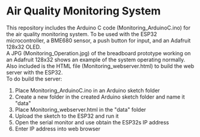 # Air Quality Monitoring System
This repository includes the Arduino C code (Monitoring_ArduinoC.ino) for the air quality monitoring system. To be used with the ESP32 microcontroller, a BME680 sensor, a push button for input, and an Adafruit 128x32 OLED. <br />
A JPG (Monitoring_Operation.jpg) of the breadboard prototype working on an Adafruit 128x32 shows an example of the system operating normally. <br />
Also included is the HTML file (Monitoring_webserver.html) to build the web server with the ESP32. <br />
To do build the server: 
1. Place Monitoring_ArduinoC.ino in an Arduino sketch folder
2. Create a new folder in the created Arduino sketch folder and name it "data"
3. Place Monitoring_webserver.html in the "data" folder
4. Upload the sketch to the ESP32 and run it
5. Open the serial monitor and use obtain the ESP32s IP address
6. Enter IP address into web browser 
